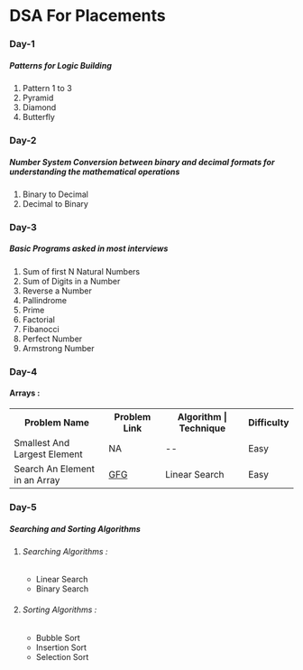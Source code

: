 # DSA For Placements

<h3>Day-1</h3>
<h5>Patterns for Logic Building</h5>
<ol>
  <li>Pattern 1 to 3</li>
  <li>Pyramid</li>
  <li>Diamond</li>
  <li>Butterfly</li>
</ol>
<h3>Day-2</h3>
<h5>Number System Conversion between binary and decimal formats for understanding the mathematical operations</h5>
<ol>
  <li>Binary to Decimal</li>
  <li>Decimal to Binary</li>
</ol>

<h3>Day-3</h3>
<h5>Basic Programs asked in most interviews</h5>
<ol>
  <li>Sum of first N Natural Numbers</li>
  <li>Sum of Digits in a Number</li>
  <li>Reverse a Number</li>
  <li>Pallindrome</li>
  <li>Prime</li>
  <li>Factorial</li>
  <li>Fibanocci</li>  
  <li>Perfect Number</li>
  <li>Armstrong Number</li>
</ol>

<h3>Day-4</h3>
<h4>Arrays : </h4>
<table>
  <tr>
    <th>Problem Name</th>
    <th>Problem Link</th>
    <th>Algorithm | Technique</th>
    <th>Difficulty</th>
  </tr>
  <tr>
    <td>Smallest And Largest Element</td>
    <td>NA</td>
    <td>--</td>
    <td>Easy</td>
  </tr>
  <tr>
    <td>Search An Element in an Array</td>
    <td><a href="https://www.geeksforgeeks.org/linear-search/">GFG</a></td>
    <td>Linear Search</td>
    <td>Easy</td>
  </tr>
</table>

<h3>Day-5</h3>
<h5>Searching and Sorting Algorithms</h5>

<ol>
 <li> <h6><span>Searching Algorithms : </span></h6> </li>
  <ul>
     <li>Linear Search</li>
     <li>Binary Search</li>
  </ul>
  <li> <h6><span>Sorting Algorithms :</span> </h6> </li>
  <ul>
     <li>Bubble Sort</li>
     <li>Insertion Sort</li>
     <li>Selection Sort</li>
  </ul> 
</ol>






